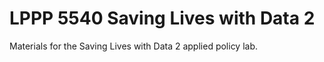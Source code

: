 # LPPP 5540 Saving Lives with Data 2

Materials for the Saving Lives with Data 2 applied policy lab. 
